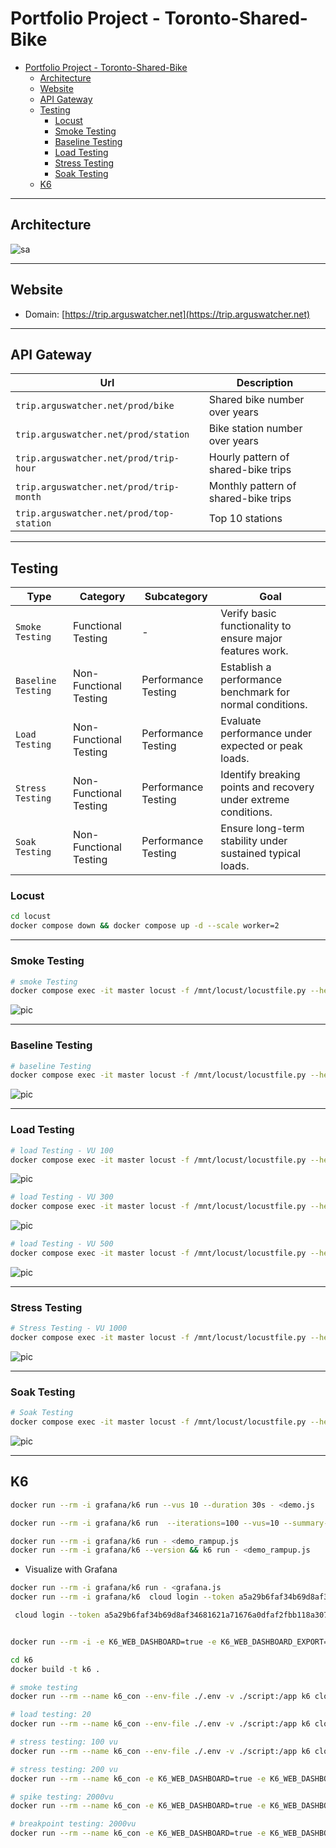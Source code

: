# Portfolio Project - Toronto-Shared-Bike

- [Portfolio Project - Toronto-Shared-Bike](#portfolio-project---toronto-shared-bike)
  - [Architecture](#architecture)
  - [Website](#website)
  - [API Gateway](#api-gateway)
  - [Testing](#testing)
    - [Locust](#locust)
    - [Smoke Testing](#smoke-testing)
    - [Baseline Testing](#baseline-testing)
    - [Load Testing](#load-testing)
    - [Stress Testing](#stress-testing)
    - [Soak Testing](#soak-testing)
  - [K6](#k6)

---

## Architecture

![sa](./web/img/tech/system_design.gif)

---

## Website

- Domain: [https://trip.arguswatcher.net](https://trip.arguswatcher.net)

---

## API Gateway

| Url                                      | Description                          |
| ---------------------------------------- | ------------------------------------ |
| `trip.arguswatcher.net/prod/bike`        | Shared bike number over years        |
| `trip.arguswatcher.net/prod/station`     | Bike station number over years       |
| `trip.arguswatcher.net/prod/trip-hour`   | Hourly pattern of shared-bike trips  |
| `trip.arguswatcher.net/prod/trip-month`  | Monthly pattern of shared-bike trips |
| `trip.arguswatcher.net/prod/top-station` | Top 10 stations                      |

---

## Testing

| Type               | Category               | Subcategory         | Goal                                                            |
| ------------------ | ---------------------- | ------------------- | --------------------------------------------------------------- |
| `Smoke Testing`    | Functional Testing     | -                   | Verify basic functionality to ensure major features work.       |
| `Baseline Testing` | Non-Functional Testing | Performance Testing | Establish a performance benchmark for normal conditions.        |
| `Load Testing`     | Non-Functional Testing | Performance Testing | Evaluate performance under expected or peak loads.              |
| `Stress Testing`   | Non-Functional Testing | Performance Testing | Identify breaking points and recovery under extreme conditions. |
| `Soak Testing`     | Non-Functional Testing | Performance Testing | Ensure long-term stability under sustained typical loads.       |

### Locust

```sh
cd locust
docker compose down && docker compose up -d --scale worker=2
```

---

### Smoke Testing

```sh
# smoke Testing
docker compose exec -it master locust -f /mnt/locust/locustfile.py --headless --expect-workers 2 -u 2 -r 2 --host https://trip.arguswatcher.net --run-time 2m --html /mnt/locust/html/smoke.html --csv /mnt/locust/csv/smoke
```

![pic](./web/img/test/smoking.png)

---

### Baseline Testing

```sh
# baseline Testing
docker compose exec -it master locust -f /mnt/locust/locustfile.py --headless --expect-workers 2 -u 50 -r 1 --host https://trip.arguswatcher.net --run-time 2m --html /mnt/locust/html/baseline.html --csv /mnt/locust/csv/baseline
```

![pic](./web/img/test/baseline.png)

---

### Load Testing

```sh
# load Testing - VU 100
docker compose exec -it master locust -f /mnt/locust/locustfile.py --headless --expect-workers 2 -u 100 -r 5 --host https://trip.arguswatcher.net --run-time 5m --html /mnt/locust/html/load_100.html --csv /mnt/locust/csv/load_100
```

![pic](./web/img/test/load_100.png)

```sh
# load Testing - VU 300
docker compose exec -it master locust -f /mnt/locust/locustfile.py --headless --expect-workers 2 -u 300 -r 5 --host https://trip.arguswatcher.net --run-time 5m --html /mnt/locust/html/load_300.html --csv /mnt/locust/csv/load_300
```

![pic](./web/img/test/load_300.png)

```sh
# load Testing - VU 500
docker compose exec -it master locust -f /mnt/locust/locustfile.py --headless --expect-workers 2 -u 500 -r 5 --host https://trip.arguswatcher.net --run-time 5m --html /mnt/locust/html/load_500.html --csv /mnt/locust/csv/load_500
```

![pic](./web/img/test/load_500.png)

---

### Stress Testing

```sh
# Stress Testing - VU 1000
docker compose exec -it master locust -f /mnt/locust/locustfile.py --headless --expect-workers 2 -u 1000 -r 20 --host https://trip.arguswatcher.net --run-time 5m --html /mnt/locust/html/load_1000.html --csv /mnt/locust/csv/load_1000
```

![pic](./web/img/test/stress.png)

---

### Soak Testing

```sh
# Soak Testing
docker compose exec -it master locust -f /mnt/locust/locustfile.py --headless --expect-workers 2 -u 200 -r 20 --host https://trip.arguswatcher.net --run-time 10m --html /mnt/locust/html/soak_200_10m.html --csv /mnt/locust/csv/soak_200_10m
```

![pic](./web/img/test/soak.png)

---

## K6

```sh
docker run --rm -i grafana/k6 run --vus 10 --duration 30s - <demo.js

docker run --rm -i grafana/k6 run  --iterations=100 --vus=10 --summary-trend-stats="med,p(95),p(99.9)" - < demo.js

docker run --rm -i grafana/k6 run - <demo_rampup.js
docker run --rm -i grafana/k6 --version && k6 run - <demo_rampup.js
```

- Visualize with Grafana

```sh
docker run --rm -i grafana/k6 run - <grafana.js
docker run --rm -i grafana/k6  cloud login --token a5a29b6faf34b69d8af34681621a71676a0dfaf2fbb118a307c81fbac13fccd3

 cloud login --token a5a29b6faf34b69d8af34681621a71676a0dfaf2fbb118a307c81fbac13fccd3


docker run --rm -i -e K6_WEB_DASHBOARD=true -e K6_WEB_DASHBOARD_EXPORT=/html/report.html -v ./html:/html grafana/k6 run - <grafana.js
```

```sh
cd k6
docker build -t k6 .

# smoke testing
docker run --rm --name k6_con --env-file ./.env -v ./script:/app k6 cloud run cloud_smoke.js

# load testing: 20
docker run --rm --name k6_con --env-file ./.env -v ./script:/app k6 cloud run cloud_load_20.js

# stress testing: 100 vu
docker run --rm --name k6_con --env-file ./.env -v ./script:/app k6 cloud run cloud_stress.js

# stress testing: 200 vu
docker run --rm --name k6_con -e K6_WEB_DASHBOARD=true -e K6_WEB_DASHBOARD_EXPORT=stress_200.html -v ./script:/app k6 run local_stress_200.js

# spike testing: 2000vu
docker run --rm --name k6_con -e K6_WEB_DASHBOARD=true -e K6_WEB_DASHBOARD_EXPORT=spike_2000.html -v ./script:/app k6 run local_spike_2000.js

# breakpoint testing: 2000vu
docker run --rm --name k6_con -e K6_WEB_DASHBOARD=true -e K6_WEB_DASHBOARD_EXPORT=breakpoint.html -v ./script:/app k6 run local_breakpoint_2000.js
```
